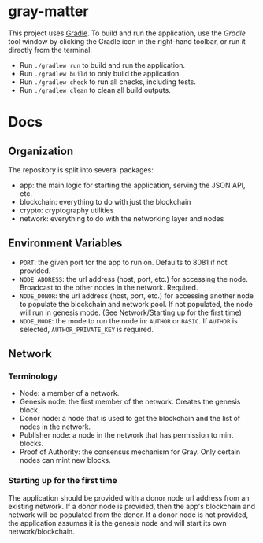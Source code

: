 # gray-matter

This project uses [Gradle](https://gradle.org/).
To build and run the application, use the *Gradle* tool window by clicking the Gradle icon in the right-hand toolbar,
or run it directly from the terminal:

* Run `./gradlew run` to build and run the application.
* Run `./gradlew build` to only build the application.
* Run `./gradlew check` to run all checks, including tests.
* Run `./gradlew clean` to clean all build outputs.

# Docs

## Organization
The repository is split into several packages:
* app: the main logic for starting the application, serving the JSON API, etc.
* blockchain: everything to do with just the blockchain
* crypto: cryptography utilities
* network: everything to do with the networking layer and nodes

## Environment Variables
* `PORT`: the given port for the app to run on. Defaults to 8081 if not provided.
* `NODE_ADDRESS`: the url address (host, port, etc.) for accessing the node. Broadcast to the other nodes in the network. Required.
* `NODE_DONOR`: the url address (host, port, etc.) for accessing another node to populate the blockchain and network pool. If not populated, the node will run in genesis mode. (See Network/Starting up for the first time)
* `NODE_MODE`: the mode to run the node in: `AUTHOR` or `BASIC`. If `AUTHOR` is selected, `AUTHOR_PRIVATE_KEY` is required.

## Network
### Terminology
* Node: a member of a network.
* Genesis node: the first member of the network. Creates the genesis block.
* Donor node: a node that is used to get the blockchain and the list of nodes in the network.
* Publisher node: a node in the network that has permission to mint blocks. 
* Proof of Authority: the consensus mechanism for Gray. Only certain nodes can mint new blocks.

### Starting up for the first time
The application should be provided with a donor node url address from an existing network.
If a donor node is provided, then the app's blockchain and network will be populated from the donor.
If a donor node is not provided, the application assumes it is the genesis node and will start its own network/blockchain.
